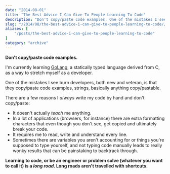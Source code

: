 ```yaml
---
date: "2014-08-01"
title: "The Best Advice I Can Give To People Learning To Code"
description: "Don't copy/paste code examples. One of the mistakes I see burn developers, both new and veteran, is that they copy/paste code examples, strings, basically anything copy/pastable."
slug: "/2014/08/the-best-advice-i-can-give-to-people-learning-to-code//"
aliases: [
    "/posts/the-best-advice-i-can-give-to-people-learning-to-code"
]
category: "archive"
---
```


__Don't copy/paste code examples.__

I'm currently learning [GoLang](https://golang.org/), a statically typed language derived from C, as a way to stretch myself as a developer.

One of the mistakes I see burn developers, both new and veteran, is that they copy/paste code examples, strings, basically anything copy/pastable.

There are a few reasons I _always_ write my code by hand and don't copy/paste:

- It doesn't actually _teach_ me anything.
- In a lot of applications (browsers, for instance) there are extra formatting characters that even though you don't see, get copied and ultimately break your code.
- It requires me to read, write and understand every line.
- Sometimes there are variables you aren't accounting for or things you're supposed to type yourself, and not typing code manually leads to really wonky results that can be painstaking to backtrack through.

__Learning to code, or be an engineer or problem solve (whatever you want to call it) is a _long road_. Long roads aren't travelled with shortcuts.__
